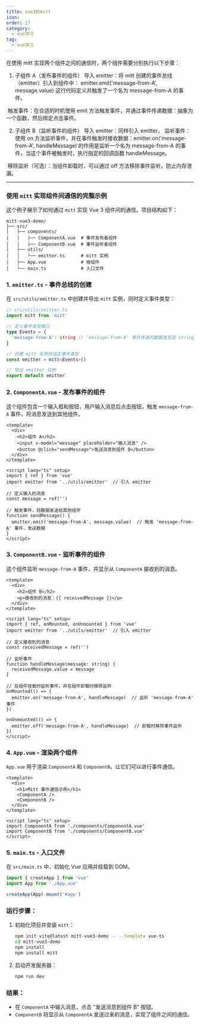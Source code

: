 ```yaml
---
title: vue3的mitt
icon: 
order: 17
category:
  - vue学习
tag:
  - vue学习
---
```







在使用 mitt 实现两个组件之间的通信时，两个组件需要分别执行以下步骤：

1. 子组件 A（发布事件的组件）
导入 emitter：将 mitt 创建的事件总线（emitter）引入到组件中：
emitter.emit('message-from-A', message.value) 这行代码定义并触发了一个名为 message-from-A 的事件。

​	触发事件：在合适的时机使用 emit 方法触发事件，并通过事件传递数据：抽象为一个函数，然后绑定点击事件。


2. 子组件 B（监听事件的组件）
导入 emitter：同样引入 emitter。
监听事件：使用 on 方法监听事件，并在事件触发时接收数据：emitter.on('message-from-A', handleMessage) 的作用是监听一个名为 message-from-A 的事件，当这个事件被触发时，执行指定的回调函数 handleMessage。

​	移除监听（可选）：当组件卸载时，可以通过 off 方法移除事件监听，防止内存泄漏。





------





### 使用 `mitt` 实现组件间通信的完整示例

这个例子展示了如何通过 `mitt` 实现 Vue 3 组件间的通信。项目结构如下：

```
mitt-vue3-demo/
├── src/
│   ├── components/
│   │   ├── ComponentA.vue  # 事件发布者组件
│   │   ├── ComponentB.vue  # 事件监听者组件
│   ├── utils/
│   │   └── emitter.ts      # mitt 实例
│   ├── App.vue             # 根组件
│   └── main.ts             # 入口文件
```

### 1. `emitter.ts` - 事件总线的创建

在 `src/utils/emitter.ts` 中创建并导出 `mitt` 实例，同时定义事件类型：

```ts
// src/utils/emitter.ts
import mitt from 'mitt'

// 定义事件类型接口
type Events = {
  'message-from-A': string // 'message-from-A' 事件传递的数据类型是 string
}

// 创建 mitt 实例并指定事件类型
const emitter = mitt<Events>()

// 导出 emitter 实例
export default emitter
```

### 2. `ComponentA.vue` - 发布事件的组件

这个组件包含一个输入框和按钮，用户输入消息后点击按钮，触发 `message-from-A` 事件，将消息发送到其他组件。

```vue
<template>
  <div>
    <h2>组件 A</h2>
    <input v-model="message" placeholder="输入消息" />
    <button @click="sendMessage">发送消息到组件 B</button>
  </div>
</template>

<script lang="ts" setup>
import { ref } from 'vue'
import emitter from '../utils/emitter'  // 引入 emitter

// 定义输入的消息
const message = ref('')

// 触发事件，将数据发送给其他组件
function sendMessage() {
  emitter.emit('message-from-A', message.value)  // 触发 'message-from-A' 事件，发送数据
}
</script>
```

### 3. `ComponentB.vue` - 监听事件的组件

这个组件监听 `message-from-A` 事件，并显示从 `ComponentA` 接收到的消息。

```vue
<template>
  <div>
    <h2>组件 B</h2>
    <p>接收到的消息：{{ receivedMessage }}</p>
  </div>
</template>

<script lang="ts" setup>
import { ref, onMounted, onUnmounted } from 'vue'
import emitter from '../utils/emitter'  // 引入 emitter

// 定义接收到的消息
const receivedMessage = ref('')

// 监听事件
function handleMessage(message: string) {
  receivedMessage.value = message
}

// 在组件挂载时监听事件，并在组件卸载时移除监听
onMounted(() => {
  emitter.on('message-from-A', handleMessage)  // 监听 'message-from-A' 事件
})

onUnmounted(() => {
  emitter.off('message-from-A', handleMessage)  // 卸载时移除事件监听
})
</script>
```

### 4. `App.vue` - 渲染两个组件

`App.vue` 用于渲染 `ComponentA` 和 `ComponentB`，让它们可以进行事件通信。

```vue
<template>
  <div>
    <h1>Mitt 事件通信示例</h1>
    <ComponentA />
    <ComponentB />
  </div>
</template>

<script lang="ts" setup>
import ComponentA from './components/ComponentA.vue'
import ComponentB from './components/ComponentB.vue'
</script>
```

### 5. `main.ts` - 入口文件

在 `src/main.ts` 中，初始化 Vue 应用并挂载到 DOM。

```ts
import { createApp } from 'vue'
import App from './App.vue'

createApp(App).mount('#app')
```

### 运行步骤：
1. 初始化项目并安装 `mitt`：
   ```bash
   npm init vite@latest mitt-vue3-demo -- --template vue-ts
   cd mitt-vue3-demo
   npm install
   npm install mitt
   ```

2. 启动开发服务器：
   ```bash
   npm run dev
   ```

### 结果：
- 在 `ComponentA` 中输入消息，点击 "发送消息到组件 B" 按钮。
- `ComponentB` 将显示从 `ComponentA` 发送过来的消息，实现了组件之间的通信。
